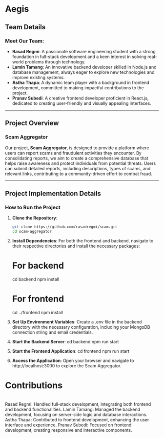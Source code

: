 # Aegis

## Team Details

### Meet Our Team:
- **Rasad Regmi**: A passionate software engineering student with a strong foundation in full-stack development and a keen interest in solving real-world problems through technology.
- **Lamin Tamang**: An innovative backend developer skilled in Node.js and database management, always eager to explore new technologies and improve existing systems.
- **Astha Thapa**: A dynamic team player with a background in frontend development, committed to making impactful contributions to the project.
- **Pranav Subedi**: A creative frontend developer proficient in React.js, dedicated to creating user-friendly and visually appealing interfaces.

---

## Project Overview

### Scam Aggregator
Our project, **Scam Aggregator**, is designed to provide a platform where users can report scams and fraudulent activities they encounter. By consolidating reports, we aim to create a comprehensive database that helps raise awareness and protect individuals from potential threats. Users can submit detailed reports, including descriptions, types of scams, and relevant links, contributing to a community-driven effort to combat fraud.

---

## Project Implementation Details

### How to Run the Project

1. **Clone the Repository**:
   ```bash
   git clone https://github.com/rasadregmi/scam.git
   cd scam-aggregator

2. **Install Dependencies**:
   For both the frontend and backend, navigate to their respective directories and install the necessary packages:
    # For backend
    cd backend
    npm install
    
    # For frontend
    cd ../frontend
    npm install

3. **Set Up Environment Variables**:
   Create a .env file in the backend directory with the necessary configuration, including your MongoDB connection string and email credentials.

4. **Start the Backend Server**:
    cd backend
    npm run start

5. **Start the Frontend Application**:
    cd frontend
    npm run start

6. **Access the Application**:
   Open your browser and navigate to http://localhost:3000 to explore the Scam Aggregator.

<h1>Contributions</h1>
<br>
  Rasad Regmi: Handled full-stack development, integrating both frontend and backend functionalities.
  Lamin Tamang: Managed the backend development, focusing on server-side logic and database interactions.
  Astha Thapa: Contributed to frontend development, enhancing the user interface and experience.
  Pranav Subedi: Focused on frontend development, creating responsive and interactive components.
